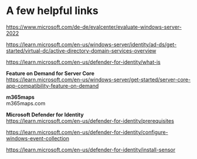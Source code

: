 # A few helpful links

<https://www.microsoft.com/de-de/evalcenter/evaluate-windows-server-2022>

https://learn.microsoft.com/en-us/windows-server/identity/ad-ds/get-started/virtual-dc/active-directory-domain-services-overview

https://learn.microsoft.com/en-us/defender-for-identity/what-is

**Feature on Demand for Server Core**  
https://learn.microsoft.com/en-us/windows-server/get-started/server-core-app-compatibility-feature-on-demand

**m365maps**  
m365maps.com

**Microsoft Defender for Identity**  
https://learn.microsoft.com/en-us/defender-for-identity/prerequisites

https://learn.microsoft.com/en-us/defender-for-identity/configure-windows-event-collection

https://learn.microsoft.com/en-us/defender-for-identity/install-sensor